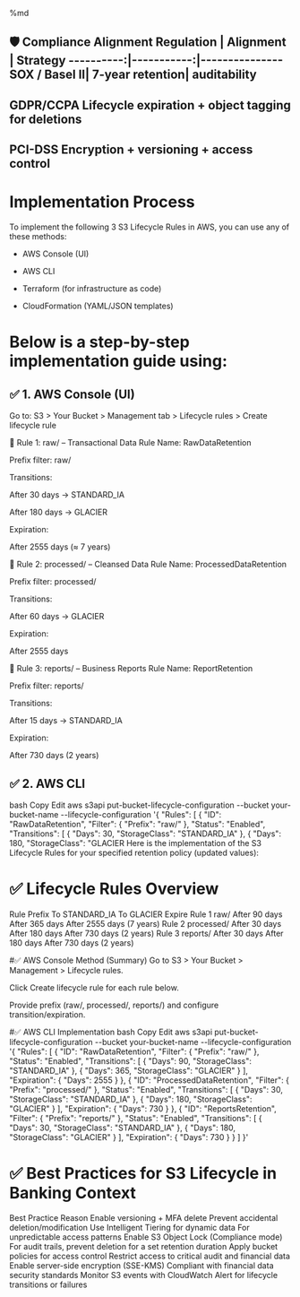 %md


🛡️ Compliance Alignment
Regulation |	Alignment | Strategy
----------:|-----------:|---------------
SOX / Basel II|	7-year retention| auditability
---------------------------------------------
GDPR/CCPA	Lifecycle expiration + object tagging for deletions
--------------------------------------------------------------
PCI-DSS	Encryption + versioning + access control
--------------------------------------------------------------

# Implementation Process
To implement the following 3 S3 Lifecycle Rules in AWS, you can use any of these methods:

- AWS Console (UI)

- AWS CLI

- Terraform (for infrastructure as code)

- CloudFormation (YAML/JSON templates)

# Below is a step-by-step implementation guide using:

## ✅ 1. AWS Console (UI)
Go to:
S3 > Your Bucket > Management tab > Lifecycle rules > Create lifecycle rule

🎯 Rule 1: raw/ – Transactional Data
Rule Name: RawDataRetention

Prefix filter: raw/

Transitions:

After 30 days → STANDARD_IA

After 180 days → GLACIER

Expiration:

After 2555 days (≈ 7 years)

🎯 Rule 2: processed/ – Cleansed Data
Rule Name: ProcessedDataRetention

Prefix filter: processed/

Transitions:

After 60 days → GLACIER

Expiration:

After 2555 days

🎯 Rule 3: reports/ – Business Reports
Rule Name: ReportRetention

Prefix filter: reports/

Transitions:

After 15 days → STANDARD_IA

Expiration:

After 730 days (2 years)

## ✅ 2. AWS CLI
bash
Copy
Edit
aws s3api put-bucket-lifecycle-configuration --bucket your-bucket-name --lifecycle-configuration '{
  "Rules": [
    {
      "ID": "RawDataRetention",
      "Filter": { "Prefix": "raw/" },
      "Status": "Enabled",
      "Transitions": [
        { "Days": 30, "StorageClass": "STANDARD_IA" },
        { "Days": 180, "StorageClass": "GLACIER
Here is the implementation of the S3 Lifecycle Rules for your specified retention policy (updated values):

# ✅ Lifecycle Rules Overview
Rule	Prefix	To STANDARD_IA	To GLACIER	Expire
Rule 1	raw/	After 90 days	After 365 days	After 2555 days (7 years)
Rule 2	processed/	After 30 days	After 180 days	After 730 days (2 years)
Rule 3	reports/	After 30 days	After 180 days	After 730 days (2 years)

#✅ AWS Console Method (Summary)
Go to S3 > Your Bucket > Management > Lifecycle rules.

Click Create lifecycle rule for each rule below.

Provide prefix (raw/, processed/, reports/) and configure transition/expiration.

#✅ AWS CLI Implementation
bash
Copy
Edit
aws s3api put-bucket-lifecycle-configuration --bucket your-bucket-name --lifecycle-configuration '{
  "Rules": [
    {
      "ID": "RawDataRetention",
      "Filter": { "Prefix": "raw/" },
      "Status": "Enabled",
      "Transitions": [
        { "Days": 90, "StorageClass": "STANDARD_IA" },
        { "Days": 365, "StorageClass": "GLACIER" }
      ],
      "Expiration": { "Days": 2555 }
    },
    {
      "ID": "ProcessedDataRetention",
      "Filter": { "Prefix": "processed/" },
      "Status": "Enabled",
      "Transitions": [
        { "Days": 30, "StorageClass": "STANDARD_IA" },
        { "Days": 180, "StorageClass": "GLACIER" }
      ],
      "Expiration": { "Days": 730 }
    },
    {
      "ID": "ReportsRetention",
      "Filter": { "Prefix": "reports/" },
      "Status": "Enabled",
      "Transitions": [
        { "Days": 30, "StorageClass": "STANDARD_IA" },
        { "Days": 180, "StorageClass": "GLACIER" }
      ],
      "Expiration": { "Days": 730 }
    }
  ]
}'
# ✅ Best Practices for S3 Lifecycle in Banking Context
Best Practice	Reason
Enable versioning + MFA delete	Prevent accidental deletion/modification
Use Intelligent Tiering for dynamic data	For unpredictable access patterns
Enable S3 Object Lock (Compliance mode)	For audit trails, prevent deletion for a set retention duration
Apply bucket policies for access control	Restrict access to critical audit and financial data
Enable server-side encryption (SSE-KMS)	Compliant with financial data security standards
Monitor S3 events with CloudWatch	Alert for lifecycle transitions or failures
